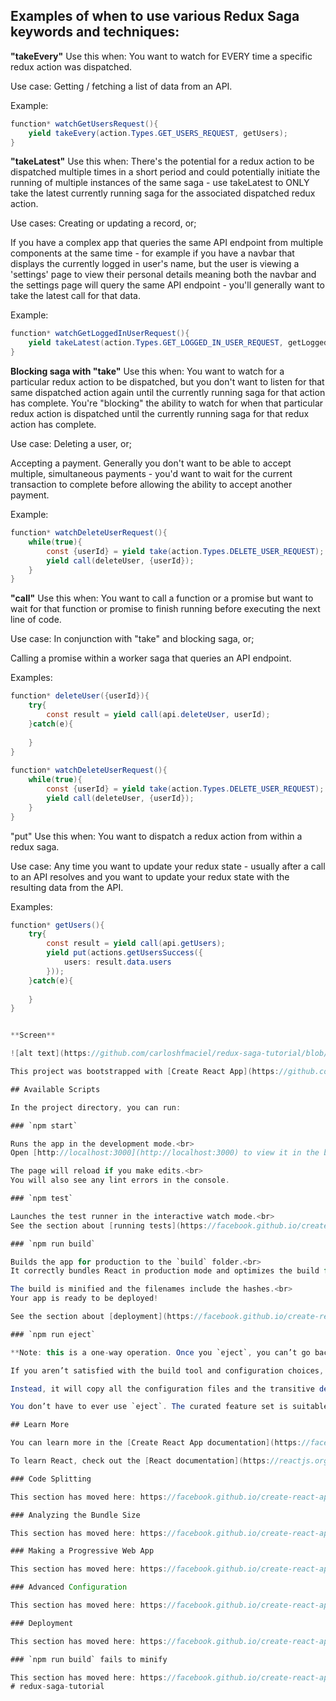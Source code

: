 
## Examples of when to use various Redux Saga keywords and techniques:



**"takeEvery"**
Use this when: You want to watch for EVERY time a specific redux action was dispatched.

Use case: Getting / fetching a list of data from an API.

Example:

```java
function* watchGetUsersRequest(){
    yield takeEvery(action.Types.GET_USERS_REQUEST, getUsers);
}
```

**"takeLatest"**
Use this when: There's the potential for a redux action to be dispatched multiple times in a short period and could potentially initiate the running of multiple instances of the same saga - use takeLatest to ONLY take the latest currently running saga for the associated dispatched redux action.

Use cases: Creating or updating a record, or;

If you have a complex app that queries the same API endpoint from multiple components at the same time - for example if you have a navbar that displays the currently logged in user's name, but the user is viewing a 'settings' page to view their personal details meaning both the navbar and the settings page will query the same API endpoint - you'll generally want to take the latest call for that data.

Example:
```java
function* watchGetLoggedInUserRequest(){
    yield takeLatest(action.Types.GET_LOGGED_IN_USER_REQUEST, getLoggedInUser);
}
```

**Blocking saga with "take"**
Use this when: You want to watch for a particular redux action to be dispatched, but you don't want to listen for that same dispatched action again until the currently running saga for that action has complete. You're "blocking" the ability to watch for when that particular redux action is dispatched until the currently running saga for that redux action has complete.

Use case: Deleting a user, or;

Accepting a payment. Generally you don't want to be able to accept multiple, simultaneous payments - you'd want to wait for the current transaction to complete before allowing the ability to accept another payment.

Example:
```java
function* watchDeleteUserRequest(){
    while(true){
        const {userId} = yield take(action.Types.DELETE_USER_REQUEST);
        yield call(deleteUser, {userId});
    }
}
```

**"call"**
Use this when: You want to call a function or a promise but want to wait for that function or promise to finish running before executing the next line of code.

Use case: In conjunction with "take" and blocking saga, or;

Calling a promise within a worker saga that queries an API endpoint.

Examples:
```java
function* deleteUser({userId}){
    try{
        const result = yield call(api.deleteUser, userId);
    }catch(e){
    
    }
}
 
function* watchDeleteUserRequest(){
    while(true){
        const {userId} = yield take(action.Types.DELETE_USER_REQUEST);
        yield call(deleteUser, {userId});
    }
}
```

"put"
Use this when: You want to dispatch a redux action from within a redux saga.

Use case: Any time you want to update your redux state - usually after a call to an API resolves and you want to update your redux state with the resulting data from the API.

Examples:
```java
function* getUsers(){
    try{
        const result = yield call(api.getUsers);
        yield put(actions.getUsersSuccess({
            users: result.data.users
        }));
    }catch(e){
    
    }
}


**Screen**

![alt text](https://github.com/carloshfmaciel/redux-saga-tutorial/blob/master/screenshot/screen.jpg)

This project was bootstrapped with [Create React App](https://github.com/facebook/create-react-app).

## Available Scripts

In the project directory, you can run:

### `npm start`

Runs the app in the development mode.<br>
Open [http://localhost:3000](http://localhost:3000) to view it in the browser.

The page will reload if you make edits.<br>
You will also see any lint errors in the console.

### `npm test`

Launches the test runner in the interactive watch mode.<br>
See the section about [running tests](https://facebook.github.io/create-react-app/docs/running-tests) for more information.

### `npm run build`

Builds the app for production to the `build` folder.<br>
It correctly bundles React in production mode and optimizes the build for the best performance.

The build is minified and the filenames include the hashes.<br>
Your app is ready to be deployed!

See the section about [deployment](https://facebook.github.io/create-react-app/docs/deployment) for more information.

### `npm run eject`

**Note: this is a one-way operation. Once you `eject`, you can’t go back!**

If you aren’t satisfied with the build tool and configuration choices, you can `eject` at any time. This command will remove the single build dependency from your project.

Instead, it will copy all the configuration files and the transitive dependencies (Webpack, Babel, ESLint, etc) right into your project so you have full control over them. All of the commands except `eject` will still work, but they will point to the copied scripts so you can tweak them. At this point you’re on your own.

You don’t have to ever use `eject`. The curated feature set is suitable for small and middle deployments, and you shouldn’t feel obligated to use this feature. However we understand that this tool wouldn’t be useful if you couldn’t customize it when you are ready for it.

## Learn More

You can learn more in the [Create React App documentation](https://facebook.github.io/create-react-app/docs/getting-started).

To learn React, check out the [React documentation](https://reactjs.org/).

### Code Splitting

This section has moved here: https://facebook.github.io/create-react-app/docs/code-splitting

### Analyzing the Bundle Size

This section has moved here: https://facebook.github.io/create-react-app/docs/analyzing-the-bundle-size

### Making a Progressive Web App

This section has moved here: https://facebook.github.io/create-react-app/docs/making-a-progressive-web-app

### Advanced Configuration

This section has moved here: https://facebook.github.io/create-react-app/docs/advanced-configuration

### Deployment

This section has moved here: https://facebook.github.io/create-react-app/docs/deployment

### `npm run build` fails to minify

This section has moved here: https://facebook.github.io/create-react-app/docs/troubleshooting#npm-run-build-fails-to-minify
# redux-saga-tutorial

